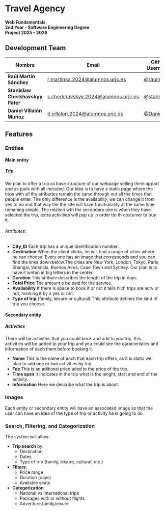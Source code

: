 # Travel Agency 

**Web Fundamentals**  
**2nd Year - Software Engineering Degree**  
**Project 2025 – 2026**


##  Development Team
| Nombre                           | Email                                          | Github Username                         |
|----------------------------------|------------------------------------------------|-----------------------------------------|
| **Raúl Martín Sánchez**          | [r.martinsa.2024@alumnos.urjc.es](mailto:r.martinsa.2024@alumnos.urjc.es) | [@raulmrtnsa](https://github.com/raulmrtnsa) |
| **Stanislaw Cherkhavskyy Pater** | [s.cherkhavskyy.2024@alumnos.urjc.es](mailto:s.cherkhavskyy.2024@alumnos.urjc.es) | [@stann15](https://github.com/stann15)   |
| **Daniel Villalón Muñoz**        | [d.villalon.2024@alumnos.urjc.es](mailto:d.villalon.2024@alumnos.urjc.es)   | [@DanielVM6](https://github.com/DanielVM6) |

## Features 

### Entities
  
#### Main entity

##### Trip 
We plan to offer a trip as base structure of our webpage selling them appart and as pack with all included. Our idea is to have a static page where the trips with all the atributtes remain the same through out all the times that people enter. The only difference is the availability, we can change it from yes to no and that way the the site will have functionality at the same time remaning simple. The relation wth the secondary one is when they have selected the trip, extra activities will pop up in order tto th costumer to buy it.

###### Attributes:
- **City_ID** Each trip has a unique identification number.
- **Destination**  When the client clicks, he will find a range of cities where he can choose. Every one has an image that corresponds and you can find the links down below.The cities are New York, London, Tokyo, Paris, Shangai, Valencia, Buenos Aires, Cape Town and Sydney. Our plan is to have it writen in big letters in the center.
- **Duration** This atribute describes the lenght of the trip in days.  
- **Total Price** The amount o be paid for the service.   
- **Availability** If there is space to book it or not it tells hich trips are actv or not, marking it by a yes or not.
- **Type of trip** (family, leisure or cultural) This attribute defines the kind of trip you choose.
  
#### Secondary entity

##### Activities
There will be activities that you could book and add to you trip, this activities will be added to your trip and you could see the caracteristics and information of each them before booking it.

- **Name** This is the name of each that each trip offers, as it is static we plan to add one or two activities by trip. 
- **Fee** This is an aditional price aded to the price of the trip.  
- **Time span**  It indicates in the trip what is the lenght, start and end of the activity. 
- **Information** Here we describe what the trip is about.
  
### Images
Each entity or secondary entity will have an associated image so that the user can have an idea of ​​the type of trip or activity he is going to do.

### Search, Filtering, and Categorization

The system will allow:

- **Trip search** by:
  - Destination
  - Dates
  - Type of trip (family, leisure, cultural, etc.)
- **Filters**:
  - Price range
  - Duration (days)
  - Available seats
- **Categorization**:
  - National vs international trips  
  - Packages with or without flights  
  - Adventure,family,leisure 


